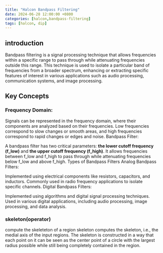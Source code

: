 ```yaml
---
title: "Halcon Bandpass Filtering"
date: 2024-06-28 12:00:00 +0800
categories: [halcon,bandpass-filtering]
tags: [halcon, dip]
---
```


## introduction

Bandpass filtering is a signal processing technique that allows frequencies within a specific range to pass through while attenuating frequencies outside this range. This technique is used to isolate a particular band of frequencies from a broader spectrum, enhancing or extracting specific features of interest in various applications such as audio processing, communication systems, and image processing.


##  Key Concepts

### Frequency Domain:

Signals can be represented in the frequency domain, where their components are analyzed based on their frequencies.
Low frequencies correspond to slow changes or smooth areas, and high frequencies correspond to rapid changes or edges and noise.
Bandpass Filter:

A bandpass filter has two critical parameters: **the lower cutoff frequency (f_low)** and **the upper cutoff frequency (f_high)**.
It allows frequencies between f_low and f_high to pass through while attenuating frequencies below f_low and above f_high.
Types of Bandpass Filters
Analog Bandpass Filters:

Implemented using electrical components like resistors, capacitors, and inductors.
Commonly used in radio frequency applications to isolate specific channels.
Digital Bandpass Filters:

Implemented using algorithms and digital signal processing techniques.
Used in various digital applications, including audio processing, image processing, and data analysis.


### skeleton(operator)

compute the skeleteton of a region
skeleton computes the skeleton, i.e., the medial axis of the input regions. The skeleton is constructed in a way that each point on it can be seen as the center point of a circle with the largest radius possible while still being completely contained in the region.
